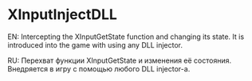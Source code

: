 # XInputInjectDLL
EN: Intercepting the XInputGetState function and changing its state. It is introduced into the game with using any DLL injector.


RU: Перехват функции XInputGetState и изменения её состояния. Внедряется в игру с помощью любого DLL injector-а.

